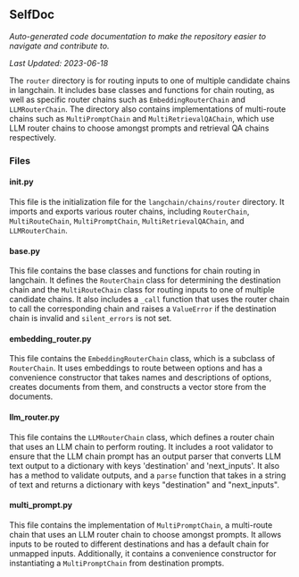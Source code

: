 <!--- START SELFDOC --->
## SelfDoc
_Auto-generated code documentation to make the repository easier to navigate and contribute to._

_Last Updated: 2023-06-18_

The `router` directory is for routing inputs to one of multiple candidate chains in langchain. It includes base classes and functions for chain routing, as well as specific router chains such as `EmbeddingRouterChain` and `LLMRouterChain`. The directory also contains implementations of multi-route chains such as `MultiPromptChain` and `MultiRetrievalQAChain`, which use LLM router chains to choose amongst prompts and retrieval QA chains respectively.

### Files
#### __init__.py
This file is the initialization file for the `langchain/chains/router` directory. It imports and exports various router chains, including `RouterChain`, `MultiRouteChain`, `MultiPromptChain`, `MultiRetrievalQAChain`, and `LLMRouterChain`.

#### base.py
This file contains the base classes and functions for chain routing in langchain. It defines the `RouterChain` class for determining the destination chain and the `MultiRouteChain` class for routing inputs to one of multiple candidate chains. It also includes a `_call` function that uses the router chain to call the corresponding chain and raises a `ValueError` if the destination chain is invalid and `silent_errors` is not set.

#### embedding_router.py
This file contains the `EmbeddingRouterChain` class, which is a subclass of `RouterChain`. It uses embeddings to route between options and has a convenience constructor that takes names and descriptions of options, creates documents from them, and constructs a vector store from the documents.

#### llm_router.py
This file contains the `LLMRouterChain` class, which defines a router chain that uses an LLM chain to perform routing. It includes a root validator to ensure that the LLM chain prompt has an output parser that converts LLM text output to a dictionary with keys 'destination' and 'next_inputs'. It also has a method to validate outputs, and a `parse` function that takes in a string of text and returns a dictionary with keys "destination" and "next_inputs".

#### multi_prompt.py
This file contains the implementation of `MultiPromptChain`, a multi-route chain that uses an LLM router chain to choose amongst prompts. It allows inputs to be routed to different destinations and has a default chain for unmapped inputs. Additionally, it contains a convenience constructor for instantiating a `MultiPromptChain` from destination prompts.

<!--- END SELFDOC --->